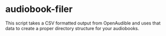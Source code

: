 # audiobook-filer
This script takes a CSV formatted output from OpenAudible and uses that data to create a proper directory structure for your audiobooks.
